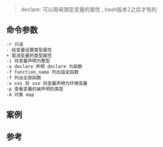 > declare: 可以用来限定变量的属性 , bash版本2之后才有的

命令参数
---

```bash
-r 只读
- 给变量设置类型属性
+ 取消变量的类型属性
-i 将变量声明为整型
-a declare 声明 declare 为函数
-f function_name 列出指定函数
-f 列出全部函数
-x xxx 将 xxx 将变量声明为环境变量
-p 查看变量的被声明的类型
-A 对象 map
```

案例
---



参考
---




